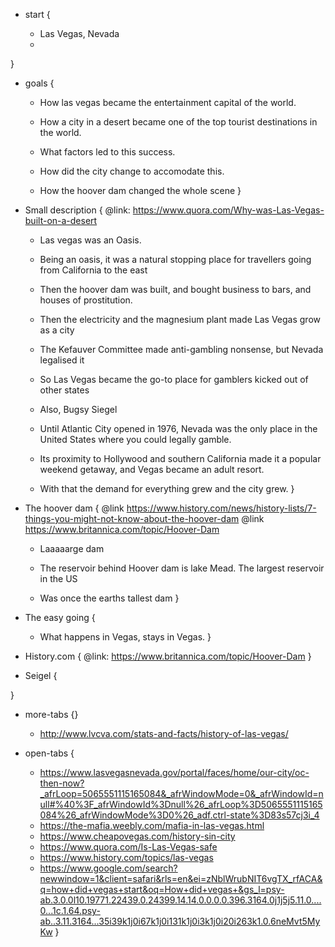 * start {
  
  - Las Vegas, Nevada
  - 
}
* goals {
  - How las vegas became the entertainment capital of the world.
  - How a city in a desert became one of the top tourist destinations in the world.
  - What factors led to this success.
  - How did the city change to accomodate this.

  - How the hoover dam changed the whole scene
}

* Small description {
  @link: https://www.quora.com/Why-was-Las-Vegas-built-on-a-desert

  - Las vegas was an Oasis.
  - Being an oasis, it was a natural stopping place for travellers going
    from California to the east

  - Then the hoover dam was built, and bought business to bars, and houses of prostitution.
  - Then the electricity and the magnesium plant made Las Vegas grow as a city

  - The Kefauver Committee made anti-gambling nonsense, but Nevada legalised it
  - So Las Vegas became the go-to place for gamblers kicked out of other states

  - Also, Bugsy Siegel

  - Until Atlantic City opened in 1976, Nevada was the only place in the United States where you could legally gamble. 
  - Its proximity to Hollywood and southern California made it a popular weekend getaway, and Vegas became an adult resort.
  - With that the demand for everything grew and the city grew.
}

* The hoover dam {
  @link https://www.history.com/news/history-lists/7-things-you-might-not-know-about-the-hoover-dam
  @link https://www.britannica.com/topic/Hoover-Dam

  - Laaaaarge dam
  - The reservoir behind Hoover dam is lake Mead. The largest reservoir in the US

  - Was once the earths tallest dam
}

* The easy going {
  - What happens in Vegas, stays in Vegas.
}

* History.com {
  @link: https://www.britannica.com/topic/Hoover-Dam
}

* Seigel {
  
}

* more-tabs {}
  - http://www.lvcva.com/stats-and-facts/history-of-las-vegas/

* open-tabs {
  - https://www.lasvegasnevada.gov/portal/faces/home/our-city/oc-then-now?_afrLoop=5065551115165084&_afrWindowMode=0&_afrWindowId=null#%40%3F_afrWindowId%3Dnull%26_afrLoop%3D5065551115165084%26_afrWindowMode%3D0%26_adf.ctrl-state%3D83s57cj3i_4
  - https://the-mafia.weebly.com/mafia-in-las-vegas.html
  - https://www.cheapovegas.com/history-sin-city
  - https://www.quora.com/Is-Las-Vegas-safe
  - https://www.history.com/topics/las-vegas
  - https://www.google.com/search?newwindow=1&client=safari&rls=en&ei=zNblWrubNIT6vgTX_rfACA&q=how+did+vegas+start&oq=How+did+vegas+&gs_l=psy-ab.3.0.0l10.19771.22439.0.24399.14.14.0.0.0.0.396.3164.0j1j5j5.11.0....0...1c.1.64.psy-ab..3.11.3164...35i39k1j0i67k1j0i131k1j0i3k1j0i20i263k1.0.6neMvt5MyKw
}

